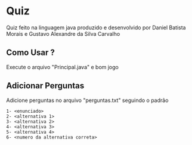 # Quiz
Quiz feito na linguagem java produzido e desenvolvido por Daniel Batista Morais e Gustavo Alexandre da Silva Carvalho

## Como Usar ?
Execute o arquivo "Principal.java" e bom jogo

## Adicionar Perguntas
Adicione perguntas no arquivo "perguntas.txt" seguindo o padrão
```
1- <enunciado>
2- <alternativa 1>
3- <alternativa 2>
4- <alternativa 3>
5- <alternativa 4>
6- <numero da alternativa correta>
```

